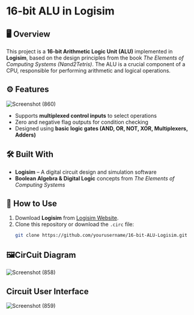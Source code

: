 # 16-bit ALU in Logisim  

## 🖥️ Overview  
This project is a **16-bit Arithmetic Logic Unit (ALU)** implemented in **Logisim**, based on the design principles from the book *The Elements of Computing Systems (Nand2Tetris)*. The ALU is a crucial component of a CPU, responsible for performing arithmetic and logical operations.  

## ⚙️ Features  

![Screenshot (860)](https://github.com/user-attachments/assets/1d936173-7087-4844-b5c2-b38628a755a7)


- Supports **multiplexed control inputs** to select operations  
- Zero and negative flag outputs for condition checking  
- Designed using **basic logic gates (AND, OR, NOT, XOR, Multiplexers, Adders)**  

## 🛠️ Built With  
- **Logisim** – A digital circuit design and simulation software  
- **Boolean Algebra & Digital Logic** concepts from *The Elements of Computing Systems*  

## 🚀 How to Use  
1. Download **Logisim** from [Logisim Website](http://www.cburch.com/logisim/).  
2. Clone this repository or download the `.circ` file:
   ```bash
   git clone https://github.com/yourusername/16-bit-ALU-Logisim.git
## 🖼️CirCuit Diagram
![Screenshot (858)](https://github.com/user-attachments/assets/f4180a31-53f4-4024-8406-1091208e37d7)
## Circuit User Interface

![Screenshot (859)](https://github.com/user-attachments/assets/d219881b-458e-4dc4-8608-cd61fb5a7616)
